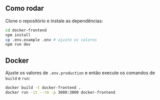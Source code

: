 
## Como rodar

Clone o repositório e instale as dependências:

```bash
cd docker-frontend
npm install
cp .env.example .env # ajuste os valores
npm run dev
```

## Docker

Ajuste os valores de `.env.production` e então execute os comandos de `build` e `run`:

```bash
docker build -t docker-frontend .
docker run -it --rm -p 3000:3000 docker-frontend
```